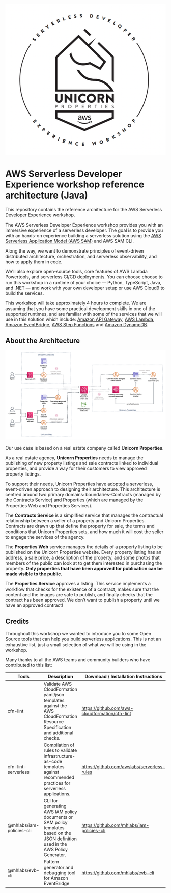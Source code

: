 ![AWS Serverless Developer Experience Workshop Reference Architecture](/docs/workshop_logo.png)

# AWS Serverless Developer Experience workshop reference architecture (Java)

This repository contains the reference architecture for the AWS Serverless Developer Experience workshop.

The AWS Serverless Developer Experience workshop provides you with an immersive experience of a serverless developer. The goal is to provide you with an hands-on experience building a serverless solution using the [AWS Serverless Application Model (AWS SAM)](https://aws.amazon.com/serverless/sam/) and AWS SAM CLI.

Along the way, we want to demonstrate principles of event-driven distributed architecture, orchestration, and serverless observability, and how to apply them in code.

We'll also explore open-source tools, core features of AWS Lambda Powertools, and serverless CI/CD deployments. You can choose choose to run this workshop in a runtime of your choice — Python, TypeScript, Java, and .NET — and work with your own developer setup or use AWS Cloud9 to build the services.

This workshop will take approximately 4 hours to complete. We are assuming that you have some practical development skills in one of the supported runtimes, and are familiar with some of the services that we will use in this solution which include: [Amazon API Gateway](https://aws.amazon.com/apigateway/), [AWS Lambda](https://aws.amazon.com/lambda/), [Amazon EventBridge](https://aws.amazon.com/eventbridge/), [AWS Step Functions](https://aws.amazon.com/step-functions/) and [Amazon DynamoDB](https://aws.amazon.com/dynamodb/).

## About the Architecture

![AWS Serverless Developer Experience Workshop Reference Architecture](/docs/architecture.png)

Our use case is based on a real estate company called **Unicorn Properties**.

As a real estate agency, **Unicorn Properties** needs to manage the publishing of new property listings and sale contracts linked to individual properties, and provide a way for their customers to view approved property listings.

To support their needs, Unicorn Properties have adopted a serverless, event-driven approach to designing their architecture. This architecture is centred around two primary domains: boundaries–Contracts (managed by the Contracts Service) and Properties (which are managed by the Properties Web and Properties Services).

The **Contracts Service** is a simplified service that manages the contractual relationship between a seller of a property and Unicorn Properties. Contracts are drawn up that define the property for sale, the terms and conditions that Unicorn Properties sets, and how much it will cost the seller to engage the services of the agency.

The **Properties Web** service manages the details of a property listing to be published on the Unicorn Properties website. Every property listing has an address, a sale price, a description of the property, and some photos that members of the public can look at to get them interested in purchasing the property. **Only properties that have been approved for publication can be made visible to the public**.

The **Properties Service** approves a listing. This service implements a workflow that checks for the existence of a contract, makes sure that the content and the images are safe to publish, and finally checks that the contract has been approved. We don’t want to publish a property until we have an approved contract!

## Credits

Throughout this workshop we wanted to introduce you to some Open Source tools that can help you build serverless applications. This is not an exhaustive list, just a small selection of what we will be using in the workshop.

Many thanks to all the AWS teams and community builders who have contributed to this list:

| Tools                    | Description                                                                                                                        | Download / Installation Instructions           |
| ------------------------ | ---------------------------------------------------------------------------------------------------------------------------------- | ---------------------------------------------- |
| cfn-lint                 | Validate AWS CloudFormation yaml/json templates against the AWS CloudFormation Resource Specification and additional checks.       | https://github.com/aws-cloudformation/cfn-lint |
| cfn-lint-serverless      | Compilation of rules to validate infrastructure-as-code templates against recommended practices for serverless applications.       | https://github.com/awslabs/serverless-rules    |
| @mhlabs/iam-policies-cli | CLI for generating AWS IAM policy documents or SAM policy templates based on the JSON definition used in the AWS Policy Generator. | https://github.com/mhlabs/iam-policies-cli     |
| @mhlabs/evb-cli          | Pattern generator and debugging tool for Amazon EventBridge                                                                        | https://github.com/mhlabs/evb-cli              |
